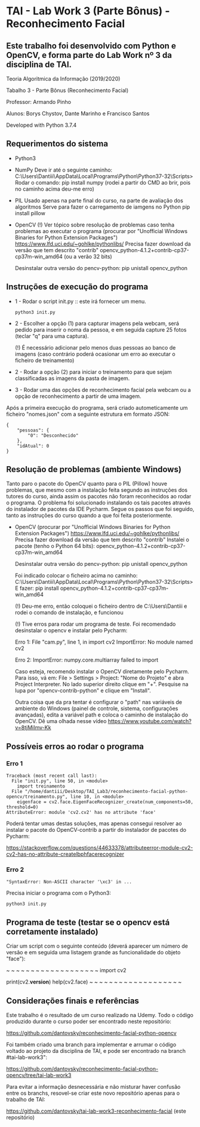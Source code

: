 #  TAI - Lab Work 3 (Parte Bônus) - Reconhecimento Facial

## Este trabalho foi desenvolvido com Python e OpenCV, e forma parte do Lab Work nº 3 da disciplina de TAI.

Teoria Algoritmica da Informação (2019/2020)

Tabalho 3 - Parte Bônus (Reconhecimento Facial)

Professor: Armando Pinho

Alunos: Borys Chystov, Dante Marinho e Francisco Santos

Developed with Python 3.7.4

## Requerimentos do sistema
- Python3
- NumPy
    Deve ir até o seguinte caminho:
    C:\Users\Dantiii\AppData\Local\Programs\Python\Python37-32\Scripts>
    Rodar o comando:
    pip install numpy (rodei a partir do CMD ao brir, pois no caminho acima deu-me erro)
- PIL
	Usado apenas na parte final do curso, na parte de avaliação dos algoritmos
	Serve para fazer o carregamento de iamgens no Python
	pip install pillow
- OpenCV (!) Ver tópico sobre resolução de problemas caso tenha problemas ao executar o programa
    (procurar por "Unofficial Windows Binaries for Python Extension Packages")
    https://www.lfd.uci.edu/~gohlke/pythonlibs/
    Precisa fazer download da versão que tem descrito "contrib"
    opencv_python-4.1.2+contrib-cp37-cp37m-win_amd64 (ou a verão 32 bits)
    
    Desinstalar outra versão do pencv-python:
    pip unistall opencv_python

## Instruções de execução do programa

- 1 - Rodar o script init.py :: este irá fornecer um menu.
    
    ```python3 init.py```

- 2 - Escolher a opção (1) para capturar imagens pela webcam, será pedido para inserir o noma da pessoa, e em seguida capture 25 fotos (teclar "q" para uma captura).
    
    (!) É necessário adicionar pelo menos duas pessoas ao banco de imagens (caso contrário poderá ocasionar um erro ao executar o ficheiro de treinamento)
- 2 - Rodar a opção (2) para iniciar o treinamento para que sejam classificadas as imagens da pasta de imagem.
- 3 - Rodar uma das opções de reconhecimento facial pela webcam ou a opção de reconhecimento a partir de uma imagem.

Após a primeira execução do programa, será criado autometicamente um ficheiro "nomes.json" com a seguinte estrutura em formato JSON:

```
{
    "pessoas": {
        "0": "Desconhecido"
    },
    "idAtual": 0
}
```

## Resolução de problemas (ambiente Windows)

Tanto paro o pacote do OpenCV quanto para o PIL (Pillow) houve problemas, que mesmo com a instalação feita segundo as
instruções dos tutores do curso, ainda assim os pacotes não foram reconhecidos ao rodar o programa. O problema foi
solucionado instalando os tais pacotes através do instalador de pacotes da IDE Pycharm. Segue os passos que foi seguido,
tanto as instruções do curso quando a que foi feita posteriormente.

- OpenCV (procurar por "Unofficial Windows Binaries for Python Extension Packages")
    https://www.lfd.uci.edu/~gohlke/pythonlibs/
    Precisa fazer download da versão que tem descrito "contrib"
    Instalei o pacote (tenho o Python 64 bits):
    opencv_python-4.1.2+contrib-cp37-cp37m-win_amd64

    Desinstalar outra versão do pencv-python:
    pip unistall opencv_python

    Foi indicado colocar o ficheiro acima no caminho:
    C:\Users\Dantiii\AppData\Local\Programs\Python\Python37-32\Scripts>
    E fazer:
    pip install opencv_python-4.1.2+contrib-cp37-cp37m-win_amd64

    (!) Deu-me erro, então coloquei o ficheiro dentro de C:\Users\Dantiii e rodei o comando de instalação, e funcionou

    (!) Tive erros para rodar um programa de teste. Foi recomendado desinstalar o opencv e instalar pelo Pycharm:

    Erro 1:
    File "cam.py", line 1, in <module>
        import cv2
    ImportError: No module named cv2

    Erro 2:
    ImportError: numpy.core.multiarray failed to import

    Caso esteja, recomendo instalar o OpenCV diretamente pelo Pycharm. 
    Para isso, vá em: File > Settings > Project: "Nome do Projeto" e abra Project Interpreter. 
    No lado superior direito clique em "+".
    Pesquise na lupa por "opencv-contrib-python" e clique em "Install".

    Outra coisa que da pra tentar é configurar o "path" nas variáveis de ambiente do Windows 
    (painel de controle, sistema, configurações avançadas), edita a variável path e coloca o 
    caminho de instalação do OpenCV. Dê uma olhada nesse vídeo
    https://www.youtube.com/watch?v=8tjMiImv-Kk

## Possíveis erros ao rodar o programa

### Erro 1
```
Traceback (most recent call last):
  File "init.py", line 50, in <module>
    import treinamento
  File "/home/dantiii/Desktop/TAI_Lab3/reconhecimento-facial-python-opencv/treinamento.py", line 10, in <module>
    eigenface = cv2.face.EigenFaceRecognizer_create(num_components=50, threshold=0)
AttributeError: module 'cv2.cv2' has no attribute 'face'
```

Poderá tentar umas destas soluções, mas apenas consegui resolver ao instalar o pacote do OpenCV-contrib a partir do instalador de pacotes do Pycharm:

https://stackoverflow.com/questions/44633378/attributeerror-module-cv2-cv2-has-no-attribute-createlbphfacerecognizer

### Erro 2

```
"SyntaxError: Non-ASCII character '\xc3' in ... 
```

Precisa iniciar o programa com o Python3:

```
python3 init.py
```

## Programa de teste (testar se o opencv está corretamente instalado)

Criar um script com o seguinte conteúdo (deverá aparecer um número de versão e em seguida
uma listagem grande as funcionalidade do objeto "face"):

~ ~ ~ ~ ~ ~ ~ ~ ~ ~ ~ ~ ~ ~ ~ ~ ~ ~ ~
import cv2

print(cv2.__version__)
help(cv2.face)
~ ~ ~ ~ ~ ~ ~ ~ ~ ~ ~ ~ ~ ~ ~ ~ ~ ~ ~

## Considerações finais e referências

Este trabalho é o resultado de um curso realizado na Udemy. Todo o código produzido durante o curso poder ser encontrado neste repositório:

https://github.com/dantovsky/reconhecimento-facial-python-opencv

Foi também criado uma branch para implementar e arrumar o código voltado ao projeto da disciplina de TAI, e pode ser encontrado na branch #tai-lab-work3":

https://github.com/dantovsky/reconhecimento-facial-python-opencv/tree/tai-lab-work3

Para evitar a informação desnecessária e não misturar haver confusão entre os branchs, resovel-se criar este novo repositório apenas para o trabalho de TAI:

https://github.com/dantovsky/tai-lab-work3-reconhecimento-facial (este repositório)